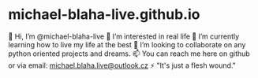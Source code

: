 # michael-blaha-live.github.io
👋 Hi, I’m @michael-blaha-live
👀 I’m interested in real life
🌱 I’m currently learning how to live my life at the best
💞️ I’m looking to collaborate on any python oriented projects and dreams.
📫 You can reach me here on github or via email: michael.blaha.live@outlook.cz
⚡ "It's just a flesh wound."
